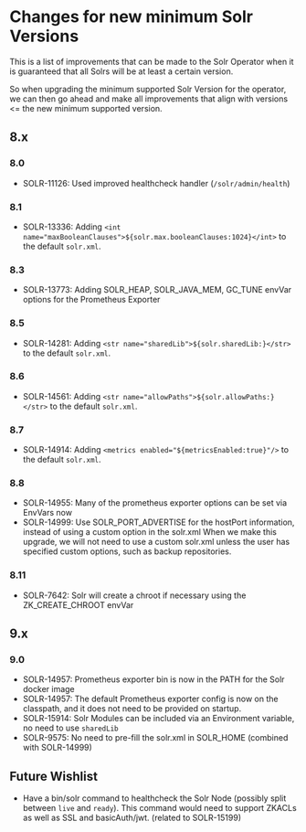# Changes for new minimum Solr Versions

This is a list of improvements that can be made to the Solr Operator when it is guaranteed that all Solrs will be at least a certain version.

So when upgrading the minimum supported Solr Version for the operator, we can then go ahead and make all improvements that align with versions <= the new minimum supported version.

## 8.x

### 8.0

- SOLR-11126: Used improved healthcheck handler (`/solr/admin/health`)

### 8.1

- SOLR-13336: Adding `<int name="maxBooleanClauses">${solr.max.booleanClauses:1024}</int>` to the default `solr.xml`.

### 8.3

- SOLR-13773: Adding SOLR_HEAP, SOLR_JAVA_MEM, GC_TUNE envVar options for the Prometheus Exporter

### 8.5

- SOLR-14281: Adding `<str name="sharedLib">${solr.sharedLib:}</str>` to the default `solr.xml`.

### 8.6

- SOLR-14561: Adding `<str name="allowPaths">${solr.allowPaths:}</str>` to the default `solr.xml`.

### 8.7

- SOLR-14914: Adding `<metrics enabled="${metricsEnabled:true}"/>` to the default `solr.xml`.

### 8.8

- SOLR-14955: Many of the prometheus exporter options can be set via EnvVars now
- SOLR-14999: Use SOLR_PORT_ADVERTISE for the hostPort information, instead of using a custom option in the solr.xml
  When we make this upgrade, we will not need to use a custom solr.xml unless the user has specified custom options, such as backup repositories.

### 8.11

- SOLR-7642: Solr will create a chroot if necessary using the ZK_CREATE_CHROOT envVar

## 9.x

### 9.0

- SOLR-14957: Prometheus exporter bin is now in the PATH for the Solr docker image
- SOLR-14957: The default Prometheus exporter config is now on the classpath, and it does not need to be provided on startup.
- SOLR-15914: Solr Modules can be included via an Environment variable, no need to use `sharedLib`
- SOLR-9575: No need to pre-fill the solr.xml in SOLR_HOME (combined with SOLR-14999)

## Future Wishlist

- Have a bin/solr command to healthcheck the Solr Node (possibly split between `live` and `ready`).
  This command would need to support ZKACLs as well as SSL and basicAuth/jwt. (related to SOLR-15199)
